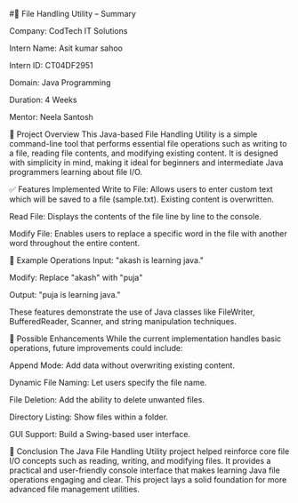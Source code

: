 #🔧 File Handling Utility – Summary

Company: CodTech IT Solutions

Intern Name: Asit kumar sahoo

Intern ID:  CT04DF2951

Domain: Java Programming

Duration: 4 Weeks

Mentor: Neela Santosh

📄 Project Overview
This Java-based File Handling Utility is a simple command-line tool that performs essential file operations such as writing to a file, reading file contents, and modifying existing content. It is designed with simplicity in mind, making it ideal for beginners and intermediate Java programmers learning about file I/O.

✅ Features Implemented
Write to File: Allows users to enter custom text which will be saved to a file (sample.txt). Existing content is overwritten.

Read File: Displays the contents of the file line by line to the console.

Modify File: Enables users to replace a specific word in the file with another word throughout the entire content.

🧪 Example Operations
Input: "akash is learning java."

Modify: Replace "akash" with "puja"

Output: "puja is learning java."

These features demonstrate the use of Java classes like FileWriter, BufferedReader, Scanner, and string manipulation techniques.

🔧 Possible Enhancements
While the current implementation handles basic operations, future improvements could include:

Append Mode: Add data without overwriting existing content.

Dynamic File Naming: Let users specify the file name.

File Deletion: Add the ability to delete unwanted files.

Directory Listing: Show files within a folder.

GUI Support: Build a Swing-based user interface.

🏁 Conclusion
The Java File Handling Utility project helped reinforce core file I/O concepts such as reading, writing, and modifying files. It provides a practical and user-friendly console interface that makes learning Java file operations engaging and clear. This project lays a solid foundation for more advanced file management utilities.

